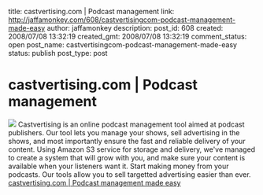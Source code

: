 title: castvertising.com | Podcast management
link: http://jaffamonkey.com/608/castvertisingcom-podcast-management-made-easy
author: jaffamonkey
description: 
post_id: 608
created: 2008/07/08 13:32:19
created_gmt: 2008/07/08 13:32:19
comment_status: open
post_name: castvertisingcom-podcast-management-made-easy
status: publish
post_type: post

# castvertising.com | Podcast management

![](http://castvertising.com/images/biglogo.gif) Castvertising is an online podcast management tool aimed at podcast publishers. Our tool lets you manage your shows, sell advertising in the shows, and most importantly ensure the fast and reliable delivery of your content. Using Amazon S3 service for storage and delivery, we've managed to create a system that will grow with you, and make sure your content is available when your listeners want it. Start making money from your podcasts. Our tools allow you to sell targetted advertising easier than ever. [castvertising.com | Podcast management made easy](http://castvertising.com/)